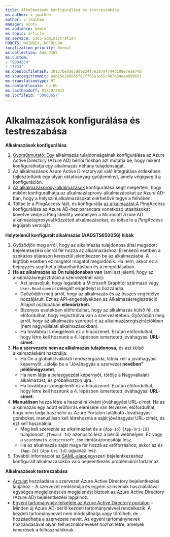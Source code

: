 ```yaml
---
title: Alkalmazások konfigurálása és testreszabása
ms.author: v-jmathew
author: v-jmathew
manager: scotv
ms.audience: Admin
ms.topic: article
ms.service: o365-administration
ROBOTS: NOINDEX, NOFOLLOW
localization_priority: Normal
ms.collection: Adm_O365
ms.custom:
- "9004334"
- "7733"
ms.openlocfilehash: 30127beda85dd9824f7e3a7a4744d109e7ea874b
ms.sourcegitcommit: aeb15e206865f61ff61a1e55c407e34eaa89b6d1
ms.translationtype: MT
ms.contentlocale: hu-HU
ms.lasthandoff: 01/29/2021
ms.locfileid: "50063657"
---
```

# <a name="configure-and-customize-applications"></a>Alkalmazások konfigurálása és testreszabása

**Alkalmazások konfigurálása**

1. [Gyorsútmutató: Egy](https://docs.microsoft.com/azure/active-directory/manage-apps/add-application-portal-configure) alkalmazás tulajdonságainak konfigurálása az Azure Active Directory (Azure AD) bérlői fiókban azt mutatja be, hogy miként konfigurálhatja egy alkalmazás néhány tulajdonságát.
2. Az alkalmazások Azure Active Directoryval való integrálása érdekében fejlesztettünk egy olyan oktatóanyag-gyűjteményt, amely végigsegíti [a](https://docs.microsoft.com/azure/active-directory/saas-apps/tutorial-list) konfiguráción.
3. [Az alkalmazásproxy-alkalmazások](https://docs.microsoft.com/azure/active-directory/manage-apps/application-proxy-config-how-to) konfigurálása segít megérteni, hogy miként konfigurálhatja az alkalmazásproxy-alkalmazásokat az Azure AD-ban, hogy a helyszíni alkalmazásokat elérhetővé tegye a felhőben.
4. Töltse le a PingAccess fájlt, és konfigurálja [az alkalmazást:](https://docs.microsoft.com/azure/active-directory/manage-apps/application-proxy-ping-access-publishing-guide#download-pingaccess-and-configure-your-application)A PingAccess konfigurálása az Azure AD-hez parancsra vonatkozó utasításokat követve védje a Ping Identity webhelyen a Microsoft Azure AD alkalmazásproxyval közzétett alkalmazásokat, és töltse le a *PingAccess* legújabb verzióját.

**Helytelenül konfigurált alkalmazás (AADSTS650056) hibák**

1. Győződjön meg arról, hogy az alkalmazás tulajdonosa által megadott bejelentkezési címről fér hozzá az alkalmazáshoz. Ellenkező esetben a szokásos eljáráson keresztül jelentkezzen be az alkalmazásba. A legtöbb esetben ez magától magától megoldódik. Ha nem, akkor ez a bejegyzés segíthet a hibaelhárításban és a megoldásában.
2. **Ha az alkalmazás az Ön tulajdonában van** (ami azt jelenti, hogy az alkalmazásregisztráció a szervezetnél van):
    - Azt javasoljuk, hogy legalább a Microsoft Graphtól származó vagy `User.Read` `openid` delegált engedélyt is hozzáadja. 
    - Győződjön meg arról, hogy az alkalmazás és az összes engedélye hozzájárult. Ezt az API-engedélyekben  az Alkalmazásregisztráció Állapot oszlopában **ellenőrizheti.**
    - Bizonyos esetekben előfordulhat, hogy az alkalmazás külső fél, de előfordulhat, hogy regisztrálva van a szervezetében. Győződjön meg arról, hogy az alkalmazás szerepel-e az alkalmazásregisztrációkban (nem nagyvállalati alkalmazásokban).
    - Ha továbbra is megjelenik ez a hibaüzenet. Ezután előfordulhat, hogy létre kell hoznunk a 4. lépésben ismertetett jóváhagyási **URL-címet.**
3. **Ha a szervezete nem az alkalmazás tulajdonosa,** és azt külső alkalmazásként használja:
    - Ha Ön a globális/vállalati rendszergazda, látnia kell a jóváhagyási képernyőt. Jelölje be a "Jóváhagyás a szervezet **nevében" jelölőnégyzetet.**
    - Ha nem látja a beleegyezési képernyőt, törölje a Nagyvállalati alkalmazást, és próbálkozzon újra.
    - Ha továbbra is megjelenik ez a hibaüzenet. Ezután előfordulhat, hogy létre kell hoznunk a 4. lépésben ismertetett jóváhagyási **URL-címet.**
4. **Manuálisan** hozza létre a használni kívánt jóváhagyási URL-címet: Ha az alkalmazás egy adott erőforrás elérésére van tervezve, előfordulhat, hogy nem tudja használni az Azure Portalon található Jóváhagyási gombokat, manuálisan kell létrehoznia a saját jóváhagyási URL-címét, és ezt kell használnia.
    - Meg kell szereznie az alkalmazást és a `{App-Id}` `{App-Uri-Id}` tulajdonost. `{Tenant-Id}` azonosító lesz a bérlői webhelyen. Ez vagy a `yourdomain.onmicrosoft.com` címtárazonosítója lesz.
    - Ha az alkalmazás saját maga fér hozzá az erőforráshoz, akkor az és `{App-Id}` `{App-Uri-Id}` ugyanaz lesz.
5. További információt az [SAML-alapú](https://docs.microsoft.com/azure/active-directory/manage-apps/application-sign-in-problem-federated-sso-gallery#misconfigured-application)egyszeri bejelentkezéshez konfigurált alkalmazásokba való bejelentkezés problémáiról tartalmaz.

**Alkalmazások testreszabása**

- [Arculat](https://docs.microsoft.com/azure/active-directory/fundamentals/customize-branding) hozzáadása a szervezet Azure Active Directory bejelentkezési lapjához – A szervezet emblémája és egyéni színsémák használatával egységes megjelenést és megjelenést biztosít az Azure Active Directory (Azure AD) bejelentkezési lapjaihoz.
- [Egyéni tartománynév felvétele az Azure Active Directory portálon](https://docs.microsoft.com/azure/active-directory/fundamentals/add-custom-domain) – Minden új Azure AD-bérlő kezdeti tartománynévvel rendelkezik. A kezdeti tartománynevet nem módosíthatja vagy törölheti, de hozzáadhatja a szervezete nevét. Az egyéni tartománynevek hozzáadásával olyan felhasználóneveket hozhat létre, amelyek ismerősek a felhasználóknak.
